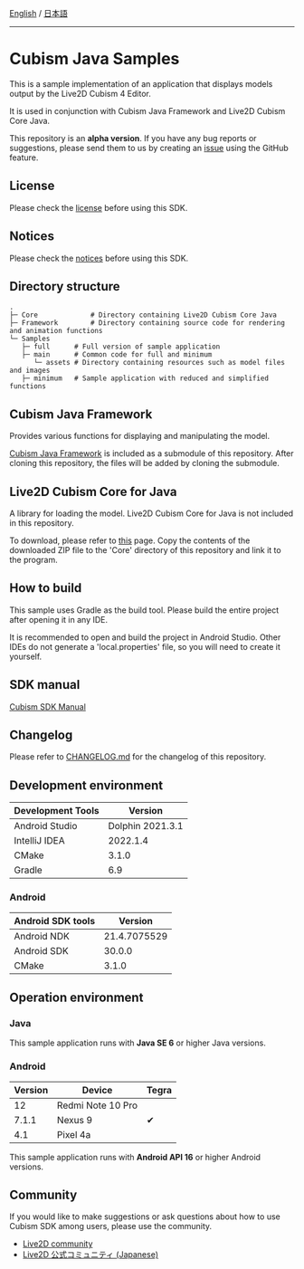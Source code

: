 [English](README.md) / [日本語](README.ja.md)

---

# Cubism Java Samples

This is a sample implementation of an application that displays models output by the Live2D Cubism 4 Editor.

It is used in conjunction with Cubism Java Framework and Live2D Cubism Core Java.

This repository is an **alpha version**. If you have any bug reports or suggestions, please send them to us by creating an [issue](https://github.com/Live2D/CubismJavaSamples/issues) using the GitHub feature.

## License

Please check the [license](LICENSE.md) before using this SDK.

## Notices

Please check the [notices](NOTICE.md) before using this SDK.

## Directory structure

```
.
├─ Core             # Directory containing Live2D Cubism Core Java
├─ Framework        # Directory containing source code for rendering and animation functions
└─ Samples
   ├─ full      # Full version of sample application
   ├─ main      # Common code for full and minimum
      └─ assets # Directory containing resources such as model files and images
   ├─ minimum   # Sample application with reduced and simplified functions
```

## Cubism Java Framework

Provides various functions for displaying and manipulating the model.

[Cubism Java Framework] is included as a submodule of this repository.
After cloning this repository, the files will be added by cloning the submodule.

[Cubism Java Framework]: (https://github.com/Live2D/CubismJavaFramework)

## Live2D Cubism Core for Java

A library for loading the model.
Live2D Cubism Core for Java is not included in this repository.

To download, please refer to [this](https://community.live2d.com/discussion/1480/download-cubism-sdk-for-java-alpha/) page. Copy the contents of the downloaded ZIP file to the 'Core' directory of this repository and link it to the program.

## How to build

This sample uses Gradle as the build tool. Please build the entire project after opening it in any IDE.

It is recommended to open and build the project in Android Studio. Other IDEs do not generate a 'local.properties' file, so you will need to create it yourself.

## SDK manual

[Cubism SDK Manual](https://docs.live2d.com/cubism-sdk-manual/top/)

## Changelog

Please refer to [CHANGELOG.md](CHANGELOG.md) for the changelog of this repository.

## Development environment

| Development Tools | Version          |
|-------------------|------------------|
| Android Studio    | Dolphin 2021.3.1 |
| IntelliJ IDEA     | 2022.1.4         |
| CMake             | 3.1.0            |
| Gradle            | 6.9              |

### Android

| Android SDK tools | Version      |
| --- |--------------|
| Android NDK | 21.4.7075529 |
| Android SDK | 30.0.0       |
| CMake | 3.1.0        |

## Operation environment

### Java
This sample application runs with **Java SE 6** or higher Java versions.

### Android

| Version | Device            | Tegra |
|---------|-------------------| --- |
| 12      | Redmi Note 10 Pro ||
| 7.1.1   | Nexus 9           | ✔︎ |
| 4.1   | Pixel 4a          ||

This sample application runs with **Android API 16** or higher Android versions.

## Community

If you would like to make suggestions or ask questions about how to use Cubism SDK among users, please use the community.

- [Live2D community](http://community.live2d.com/)
- [Live2D 公式コミュニティ (Japanese)](https://creatorsforum.live2d.com/)



